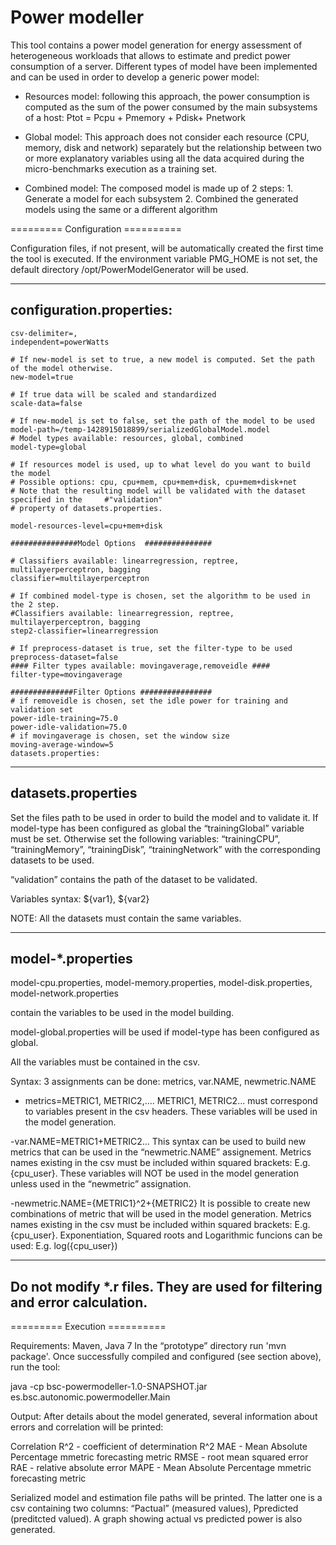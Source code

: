 # Power modeller

This tool contains a power model generation for energy assessment of heterogeneous workloads that allows to estimate and predict power consumption of a server.
Different types of model have been implemented and can be used in order to develop a generic power model:

- Resources model: following this approach, the power consumption is computed as the sum of the power consumed by the main subsystems of a host:
	Ptot = Pcpu + Pmemory + Pdisk+ Pnetwork

- Global model: This approach does not consider each resource (CPU, memory, disk and network) separately but the relationship between two or more explanatory variables using all the data acquired during the micro-benchmarks execution as a training set.

- Combined model: The composed model is made up of 2 steps:
		1.	Generate a model for each subsystem
		2.	Combined the generated models using the same or a different algorithm

========= Configuration ==========

Configuration files, if not present, will be automatically created the first time the tool is executed. 
If the environment variable PMG_HOME is not set, the default directory /opt/PowerModelGenerator will be used.

-----------------------------
configuration.properties: 
-----------------------------
	csv-delimiter=,
	independent=powerWatts

	# If new-model is set to true, a new model is computed. Set the path of the model otherwise.
	new-model=true

	# If true data will be scaled and standardized
	scale-data=false

	# If new-model is set to false, set the path of the model to be used
	model-path=/temp-1428915018899/serializedGlobalModel.model
	# Model types available: resources, global, combined
	model-type=global

	# If resources model is used, up to what level do you want to build the model 
	# Possible options: cpu, cpu+mem, cpu+mem+disk, cpu+mem+disk+net
	# Note that the resulting model will be validated with the dataset specified in the 	#"validation"
	# property of datasets.properties.

	model-resources-level=cpu+mem+disk

	###############Model Options  ###############

	# Classifiers available: linearregression, reptree, multilayerperceptron, bagging
	classifier=multilayerperceptron

	# If combined model-type is chosen, set the algorithm to be used in the 2 step.
	#Classifiers available: linearregression, reptree, multilayerperceptron, bagging
	step2-classifier=linearregression

	# If preprocess-dataset is true, set the filter-type to be used
	preprocess-dataset=false
	#### Filter types available: movingaverage,removeidle ####
	filter-type=movingaverage

	##############Filter Options ################
	# if removeidle is chosen, set the idle power for training and validation set
	power-idle-training=75.0
	power-idle-validation=75.0
	# if movingaverage is chosen, set the window size
	moving-average-window=5
	datasets.properties: 

-----------------------------
datasets.properties
-----------------------------

Set the files path to be used in order to build the model and to validate it.
If model-type has been configured as global the “trainingGlobal” variable must be set.
Otherwise set the following variables: “trainingCPU”, “trainingMemory”, “trainingDisk”, “trainingNetwork” with the corresponding datasets to be used.

“validation” contains the path of the dataset to be validated.

Variables syntax: ${var1}, ${var2}

NOTE: All the datasets must contain the same variables.

-----------------------------
model-*.properties
-----------------------------

model-cpu.properties, model-memory.properties, model-disk.properties, model-network.properties

contain the variables to be used in the model building.

model-global.properties will be used if model-type has been configured as global.

All the variables must be contained in the csv. 

Syntax:
3 assignments can be done:
	metrics, var.NAME, newmetric.NAME

- metrics=METRIC1, METRIC2,....
METRIC1, METRIC2... must correspond to variables present in the csv headers. These variables will be used in the model generation.

-var.NAME=METRIC1+METRIC2...
This syntax can be used to build new metrics that can be used in the “newmetric.NAME” assignement. Metrics names existing in the csv must be included within squared brackets: E.g.  {cpu_user}.
These variables will NOT be used in the model generation unless used in the “newmetric” assignation. 

-newmetric.NAME={METRIC1}^2+{METRIC2}
It is possible to create new combinations of metric that will be used in the model generation.
Metrics names existing in the csv must be included within squared brackets: E.g. {cpu_user}.
Exponentiation, Squared roots and Logarithmic funcions can be used: E.g. log({cpu_user})

-----------------------------
Do not modify *.r files. They are used for filtering and error calculation.
-----------------------------

========= Execution ==========

Requirements: Maven, Java 7
In the “prototype” directory run 'mvn package'.
Once successfully compiled and configured (see section above), run the tool:

java -cp bsc-powermodeller-1.0-SNAPSHOT.jar es.bsc.autonomic.powermodeller.Main 

Output:
After details about the model generated, several information about errors and correlation will be printed:

Correlation
R^2 - coefficient of determination R^2
MAE - Mean Absolute Percentage mmetric forecasting metric
RMSE - root mean squared error
RAE - relative absolute error
MAPE - Mean Absolute Percentage mmetric forecasting metric 

Serialized model and estimation file paths will be printed. The latter one is a csv containing two columns: “Pactual” (measured values), Ppredicted (preditcted valued).
A graph showing actual vs predicted power is also generated.
